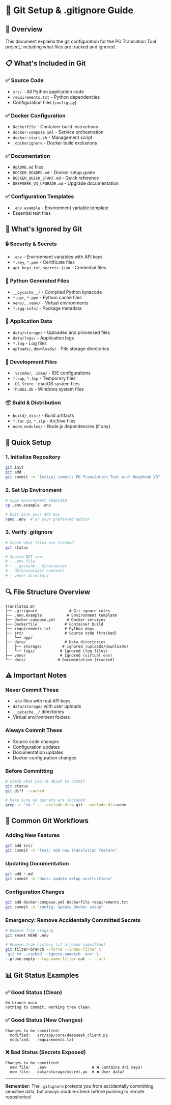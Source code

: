# 📁 Git Setup & .gitignore Guide

## 🎯 **Overview**

This document explains the git configuration for the PO Translation Tool project, including what files are tracked and ignored.

## 📋 **What's Included in Git**

### ✅ **Source Code**
- `src/` - All Python application code
- `requirements.txt` - Python dependencies
- Configuration files (`config.py`)

### ✅ **Docker Configuration**
- `Dockerfile` - Container build instructions
- `docker-compose.yml` - Service orchestration
- `docker-start.sh` - Management script
- `.dockerignore` - Docker build exclusions

### ✅ **Documentation**
- `README.md` files
- `DOCKER_README.md` - Docker setup guide
- `DOCKER_QUICK_START.md` - Quick reference
- `DEEPSEEK_V3_UPGRADE.md` - Upgrade documentation

### ✅ **Configuration Templates**
- `.env.example` - Environment variable template
- Essential test files

## 🚫 **What's Ignored by Git**

### 🔒 **Security & Secrets**
- `.env` - Environment variables with API keys
- `*.key`, `*.pem` - Certificate files
- `api_keys.txt`, `secrets.json` - Credential files

### 🐍 **Python Generated Files**
- `__pycache__/` - Compiled Python bytecode
- `*.pyc`, `*.pyo` - Python cache files
- `venv/`, `.venv/` - Virtual environments
- `*.egg-info/` - Package metadata

### 📁 **Application Data**
- `data/storage/` - Uploaded and processed files
- `data/logs/` - Application logs
- `*.log` - Log files
- `uploads/`, `downloads/` - File storage directories

### 🔧 **Development Files**
- `.vscode/`, `.idea/` - IDE configurations
- `*.swp`, `*.tmp` - Temporary files
- `.DS_Store` - macOS system files
- `Thumbs.db` - Windows system files

### 📦 **Build & Distribution**
- `build/`, `dist/` - Build artifacts
- `*.tar.gz`, `*.zip` - Archive files
- `node_modules/` - Node.js dependencies (if any)

## 🚀 **Quick Setup**

### 1. **Initialize Repository**
```bash
git init
git add .
git commit -m "Initial commit: PO Translation Tool with DeepSeek V3"
```

### 2. **Set Up Environment**
```bash
# Copy environment template
cp .env.example .env

# Edit with your API key
nano .env  # or your preferred editor
```

### 3. **Verify .gitignore**
```bash
# Check what files are tracked
git status

# Should NOT see:
# - .env file
# - __pycache__ directories
# - data/storage/ contents
# - venv/ directory
```

## 🔍 **File Structure Overview**

```
translate2.0/
├── .gitignore              # Git ignore rules
├── .env.example           # Environment template
├── docker-compose.yml     # Docker services
├── Dockerfile            # Container build
├── requirements.txt      # Python deps
├── src/                  # Source code (tracked)
│   └── app/
├── data/                 # Data directories
│   ├── storage/         # Ignored (uploads/downloads)
│   └── logs/           # Ignored (log files)
├── venv/               # Ignored (virtual env)
└── docs/              # Documentation (tracked)
```

## ⚠️ **Important Notes**

### **Never Commit These**
- `.env` files with real API keys
- `data/storage/` with user uploads
- `__pycache__/` directories
- Virtual environment folders

### **Always Commit These**
- Source code changes
- Configuration updates
- Documentation updates
- Docker configuration changes

### **Before Committing**
```bash
# Check what you're about to commit
git status
git diff --cached

# Make sure no secrets are included
grep -r "sk-" . --exclude-dir=.git --exclude-dir=venv
```

## 🔄 **Common Git Workflows**

### **Adding New Features**
```bash
git add src/
git commit -m "feat: add new translation feature"
```

### **Updating Documentation**
```bash
git add *.md
git commit -m "docs: update setup instructions"
```

### **Configuration Changes**
```bash
git add docker-compose.yml Dockerfile requirements.txt
git commit -m "config: update Docker setup"
```

### **Emergency: Remove Accidentally Committed Secrets**
```bash
# Remove from staging
git reset HEAD .env

# Remove from history (if already committed)
git filter-branch --force --index-filter \
'git rm --cached --ignore-unmatch .env' \
--prune-empty --tag-name-filter cat -- --all
```

## 📊 **Git Status Examples**

### ✅ **Good Status (Clean)**
```
On branch main
nothing to commit, working tree clean
```

### ✅ **Good Status (New Changes)**
```
Changes to be committed:
  modified:   src/app/core/deepseek_client.py
  modified:   requirements.txt
```

### ❌ **Bad Status (Secrets Exposed)**
```
Changes to be committed:
  new file:   .env                    # ❌ Contains API keys!
  new file:   data/storage/secret.po  # ❌ User data!
```

---

**Remember**: The `.gitignore` protects you from accidentally committing sensitive data, but always double-check before pushing to remote repositories! 